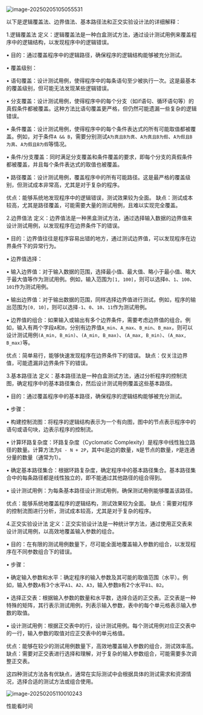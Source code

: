 ![image-20250205105055531](https://s2.loli.net/2025/02/05/IaoRf1T5XUQpVjP.png)

以下是逻辑覆盖法、边界值法、基本路径法和正交实验设计法的详细解释：


1.逻辑覆盖法
定义：逻辑覆盖法是一种白盒测试方法，通过设计测试用例来覆盖程序中的逻辑结构，以发现程序中的逻辑错误。

• 目的：通过覆盖程序中的逻辑路径，确保程序的逻辑结构能够被充分测试。

• 覆盖级别：

• 语句覆盖：设计测试用例，使得程序中的每条语句至少被执行一次。这是最基本的覆盖级别，但可能无法发现某些逻辑错误。

• 分支覆盖：设计测试用例，使得程序中的每个分支（如if语句、循环语句等）的真假条件都被覆盖。这种方法比语句覆盖更严格，但仍然可能遗漏一些复杂的逻辑错误。

• 条件覆盖：设计测试用例，使得程序中的每个条件表达式的所有可能取值都被覆盖。例如，对于条件`A && B`，需要分别测试`A为真且B为真`、`A为真且B为假`、`A为假且B为真`、`A为假且B为假`等情况。

• 条件/分支覆盖：同时满足分支覆盖和条件覆盖的要求，即每个分支的真假条件都被覆盖，并且每个条件表达式的取值也被覆盖。

• 路径覆盖：设计测试用例，覆盖程序中的所有可能路径。这是最严格的覆盖级别，但测试成本非常高，尤其是对于复杂的程序。

优点：能够系统地发现程序中的逻辑错误，测试效果较为全面。
缺点：测试成本较高，尤其是路径覆盖，可能需要大量的测试用例，且难以实现完全覆盖。


2.边界值法
定义：边界值法是一种黑盒测试方法，通过选择输入数据的边界值来设计测试用例，以发现程序在边界条件下的错误。

• 目的：边界值往往是程序容易出错的地方，通过测试边界值，可以发现程序在边界条件下的异常行为。

• 边界值选择：

• 输入边界值：对于输入数据的范围，选择最小值、最大值、略小于最小值、略大于最大值等作为测试用例。例如，输入范围为`[1, 100]`，则可以选择`0`、`1`、`100`、`101`作为测试用例。

• 输出边界值：对于输出数据的范围，同样选择边界值进行测试。例如，程序的输出范围为`[0, 10]`，则可以选择`-1`、`0`、`10`、`11`作为测试用例。

• 边界值的组合：如果输入或输出有多个边界条件，需要考虑边界值的组合。例如，输入有两个字段`A`和`B`，分别有边界值`A_min`、`A_max`、`B_min`、`B_max`，则可以设计测试用例`(A_min, B_min)`、`(A_min, B_max)`、`(A_max, B_min)`、`(A_max, B_max)`等。

优点：简单易行，能够快速发现程序在边界条件下的错误。
缺点：仅关注边界值，可能遗漏非边界条件下的错误。


3.基本路径法
定义：基本路径法是一种白盒测试方法，通过分析程序的控制流图，确定程序中的基本路径集合，然后设计测试用例覆盖这些基本路径。

• 目的：通过覆盖程序中的基本路径，确保程序的逻辑结构能够被充分测试。

• 步骤：

• 构建控制流图：将程序的逻辑结构表示为一个有向图，图中的节点表示程序中的语句或语句块，边表示程序的控制流。

• 计算环路复杂度：环路复杂度（Cyclomatic Complexity）是程序中线性独立路径的数量。计算方法为`E - N + 2P`，其中`E`是边的数量，`N`是节点的数量，`P`是连通分量的数量（通常为1）。

• 确定基本路径集合：根据环路复杂度，确定程序中的基本路径集合。基本路径集合中的每条路径都是线性独立的，即不能通过其他路径的组合得到。

• 设计测试用例：为每条基本路径设计测试用例，确保测试用例能够覆盖该路径。

优点：能够系统地覆盖程序的逻辑结构，测试效果较为全面。
缺点：需要对程序的控制流图进行分析，测试成本较高，尤其是对于复杂的程序。


4.正交实验设计法
定义：正交实验设计法是一种统计学方法，通过使用正交表来设计测试用例，以高效地覆盖输入参数的组合。

• 目的：在有限的测试用例数量下，尽可能全面地覆盖输入参数的组合，以发现程序在不同参数组合下的错误。

• 步骤：

• 确定输入参数和水平：确定程序的输入参数及其可能的取值范围（水平）。例如，输入参数`A`有3个水平`A1`、`A2`、`A3`，输入参数`B`有2个水平`B1`、`B2`。

• 选择正交表：根据输入参数的数量和水平数，选择合适的正交表。正交表是一种特殊的矩阵，其行表示测试用例，列表示输入参数，表中的每个单元格表示输入参数的取值。

• 设计测试用例：根据正交表中的行，设计测试用例。每个测试用例对应正交表中的一行，输入参数的取值对应正交表中的单元格值。

优点：能够在较少的测试用例数量下，高效地覆盖输入参数的组合，测试效率高。
缺点：需要对正交表进行选择和理解，对于复杂的输入参数组合，可能需要多次调整正交表。

这四种测试方法各有优缺点，通常在实际测试中会根据具体的测试需求和资源情况，选择合适的测试方法或组合使用。

![image-20250205110010243](https://s2.loli.net/2025/02/05/dq2HVo5tBa3RirE.png)

性能看时间